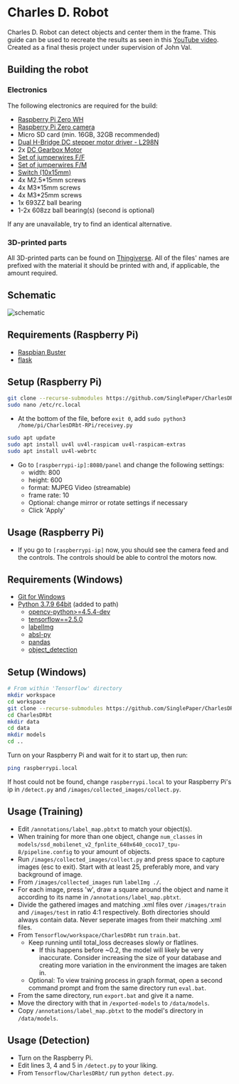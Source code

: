# Charles D. Robot
Charles D. Robot can detect objects and center them in the frame. This guide can be used to recreate the results as seen in this [YouTube video](https://youtu.be/6JhAzuDE4sk). 
Created as a final thesis project under supervision of John Val.

## Building the robot
### Electronics
The following electronics are required for the build:
- [Raspberry Pi Zero WH](https://www.kiwi-electronics.nl/nl/raspberry-pi-zero-wh-header-voorgesoldeerd-3328?search=raspberry%20pi%20zero&page=2)
- [Raspberry Pi Zero camera](https://nl.aliexpress.com/item/32788881215.html?spm=a2g0s.9042311.0.0.27424c4dMKKQ5k)
- Micro SD card (min. 16GB, 32GB recommended)
- [Dual H-Bridge DC stepper motor driver - L298N](https://www.kiwi-electronics.nl/nl/dual-h-bridge-dc-stepper-motor-driver-l298n-4117?search=h-bridge)
- 2x [DC Gearbox Motor](https://www.kiwi-electronics.nl/nl/dc-gearbox-motor-tt-motor-200rpm-3-6vdc-10318?search=motor)
- [Set of jumperwires F/F](https://www.kiwi-electronics.nl/nl/jumperwires-10-stuks-f-f-15cm-362)
- [Set of jumperwires F/M](https://www.kiwi-electronics.nl/nl/jumperwires-10-stuks-m-f-15cm-311?search=jumper%20cable)
- [Switch (10x15mm)](https://nl.aliexpress.com/item/1005001513148147.html?spm=a2g0s.9042311.0.0.27424c4dBuHDV5)
- 4x M2.5\*15mm screws
- 4x M3\*15mm screws
- 4x M3\*25mm screws
- 1x 693ZZ ball bearing
- 1-2x 608zz ball bearing(s) (second is optional)

If any are unavailable, try to find an identical alternative.
### 3D-printed parts
All 3D-printed parts can be found on [Thingiverse](https://www.thingiverse.com/thing:5167214). All of the files' names are prefixed with the material it should be printed with and, if applicable, the amount required.

## Schematic
![schematic](https://user-images.githubusercontent.com/27017516/146649582-84fa802a-a21b-4eb1-aa96-c11541feb33e.png)


## Requirements (Raspberry Pi)
- [Raspbian Buster](https://www.raspberrypi.com/software/operating-systems/)
- [flask](https://pypi.org/project/Flask/)

## Setup (Raspberry Pi)
```bash
git clone --recurse-submodules https://github.com/SinglePaper/CharlesDRbt-RPi.git
sudo nano /etc/rc.local
```
- At the bottom of the file, before ```exit 0```, add ```sudo python3 /home/pi/CharlesDRbt-RPi/receivey.py```
```bash
sudo apt update
sudo apt install uv4l uv4l-raspicam uv4l-raspicam-extras
sudo apt install uv4l-webrtc
```
- Go to ```[raspberrypi-ip]:8080/panel``` and change the following settings:
  - width: 800
  - height: 600
  - format: MJPEG Video (streamable)
  - frame rate: 10
  - Optional: change mirror or rotate settings if necessary  
  - Click 'Apply'

## Usage (Raspberry Pi)
- If you go to ```[raspberrypi-ip]``` now, you should see the camera feed and the controls. The controls should be able to control the motors now.

## Requirements (Windows)
- [Git for Windows](https://gitforwindows.org/)
- [Python 3.7.9 64bit](https://www.python.org/downloads/release/python-379/) (added to path)
  - [opencv-python>=4.5.4-dev](https://pypi.org/project/opencv-python/)
  - [tensorflow==2.5.0](https://pypi.org/project/tensorflow/2.5.0/)
  - [labelImg](https://pypi.org/project/labelImg/)
  - [absl-py](https://pypi.org/project/absl-py/)
  - [pandas](https://pypi.org/project/pandas/)
  - [object_detection](https://tensorflow-object-detection-api-tutorial.readthedocs.io/en/latest/install.html#tensorflow-object-detection-api-installation)

## Setup (Windows)
```bash
# From within 'Tensorflow' directory 
mkdir workspace
cd workspace
git clone --recurse-submodules https://github.com/SinglePaper/CharlesDRbt.git
cd CharlesDRbt
mkdir data
cd data
mkdir models
cd ..
```
Turn on your Raspberry Pi and wait for it to start up, then run:
```bash
ping raspberrypi.local
```
If host could not be found, change ```raspberrypi.local``` to your Raspberry Pi's ip in ```/detect.py``` and ```/images/collected_images/collect.py```.
## Usage (Training)
- Edit ```/annotations/label_map.pbtxt``` to match your object(s).
- When training for more than one object, change ```num_classes``` in ```models/ssd_mobilenet_v2_fpnlite_640x640_coco17_tpu-8/pipeline.config``` to your amount of objects.
- Run ```/images/collected_images/collect.py``` and press space to capture images (esc to exit). Start with at least 25, preferably more, and vary background of image.
- From ```/images/collected_images``` run ```labelImg ./```.
- For each image, press 'w', draw a square around the object and name it according to its name in ```/annotations/label_map.pbtxt```.
- Divide the gathered images and matching .xml files over ```/images/train``` and ```/images/test``` in ratio 4:1 respectively. Both directories should always contain data. Never seperate images from their matching .xml files.
- From ```Tensorflow/workspace/CharlesDRbt``` run ```train.bat```.
  - Keep running until total_loss decreases slowly or flatlines. 
    - If this happens before ~0.2, the model will likely be very inaccurate. Consider increasing the size of your database and creating more variation in the environment the images are taken in.
  - Optional: To view training process in graph format, open a second command prompt and from the same directory run ```eval.bat```.
- From the same directory, run ```export.bat``` and give it a name.
- Move the directory with that in ```/exported-models``` to ```/data/models```.
- Copy ```/annotations/label_map.pbtxt``` to the model's directory in ```/data/models```.

## Usage (Detection)
- Turn on the Raspberry Pi.
- Edit lines 3, 4 and 5 in ```/detect.py``` to your liking.
- From ```Tensorflow/CharlesDRbt/``` run ```python detect.py```.
